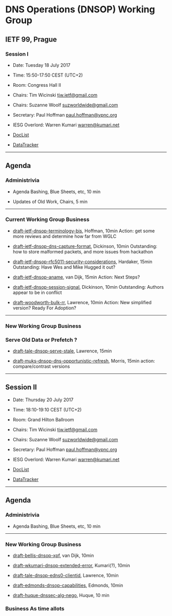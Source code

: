 # DNS Operations (DNSOP) Working Group
## IETF 99, Prague
### Session I

* Date: Tuesday 18 July 2017
* Time: 15:50-17:50 CEST (UTC+2)
* Room: Congress Hall II

* Chairs: Tim Wicinski <tjw.ietf@gmail.com>
* Chairs: Suzanne Woolf <suzworldwide@gmail.com>

* Secretary: Paul Hoffman <paul.hoffman@vpnc.org>

* IESG Overlord: Warren Kumari <warren@kumari.net>

* [DocList](https://svn.tools.ietf.org/svn/wg/dnsop/doclist.html)
* [DataTracker](https://datatracker.ietf.org/wg/dnsop/documents/)

---
## Agenda

### Administrivia 

*  Agenda Bashing, Blue Sheets, etc,  10 min

* Updates of Old Work, Chairs, 5 min

---
### Current Working Group Business

* [draft-ietf-dnsop-terminology-bis](https://tools.ietf.org/html/draft-ietf-dnsop-terminology-bis/), Hoffman, 10min
Action: get some more reviews and determine how far from WGLC

* [draft-ietf-dnsop-dns-capture-format](https://tools.ietf.org/html/draft-ietf-dnsop-dns-capture-format/), Dickinson, 10min
Outstanding: how to store malformed packets, and more issues from hackathon

* [draft-ietf-dnsop-rfc5011-security-considerations](https://tools.ietf.org/html/draft-ietf-dnsop-rfc5011-security-considerations/), Hardaker, 15min
Outstanding: Have Wes and Mike Hugged it out?

* [draft-ietf-dnsop-aname](https://tools.ietf.org/html/draft-ietf-dnsop-aname/), van Dijk, 15min
Action: Next Steps?

* [draft-ietf-dnsop-session-signal](https://tools.ietf.org/html/draft-ietf-dnsop-session-signal/), Dickinson, 10min
Outstanding: Authors appear to be in conflict

* [draft-woodworth-bulk-rr](https://tools.ietf.org/html/draft-woodworth-bulk-rr/), Lawrence, 10min
Action: New simplified version? Ready For Adoption?

---
### New Working Group Business

### Serve Old Data or Prefetch ?

* [draft-tale-dnsop-serve-stale](https://tools.ietf.org/html/draft-tale-dnsop-serve-stale/), Lawrence, 15min

* [draft-muks-dnsop-dns-opportunistic-refresh](https://tools.ietf.org/html/draft-muks-dnsop-dns-opportunistic-refresh/), Morris, 15min
action: compare/contrast versions

---
## Session II

* Date: Thursday 20 July 2017
* Time: 18:10-19:10 CEST (UTC+2)
* Room: Grand Hilton Ballroom

* Chairs: Tim Wicinski <tjw.ietf@gmail.com>
* Chairs: Suzanne Woolf <suzworldwide@gmail.com>

* Secretary: Paul Hoffman <paul.hoffman@vpnc.org>

* IESG Overlord: Warren Kumari <warren@kumari.net>

* [DocList](https://svn.tools.ietf.org/svn/wg/dnsop/doclist.html)
* [DataTracker](https://datatracker.ietf.org/wg/dnsop/documents/)

---
## Agenda

### Administrivia 

*  Agenda Bashing, Blue Sheets, etc,  10 min

---
### New Working Group Business

* [draft-bellis-dnsop-xpf](https://tools.ietf.org/html/draft-bellis-dnsop-xpf/), van Dijk, 10min

* [draft-wkumari-dnsop-extended-error](https://tools.ietf.org/html/draft-wkumari-dnsop-extended-error/), Kumari(?), 10min

* [draft-tale-dnsop-edns0-clientid](https://tools.ietf.org/html/draft-tale-dnsop-edns0-clientid/), Lawrence, 10min

* [draft-edmonds-dnsop-capabilities](https://tools.ietf.org/html/draft-edmonds-dnsop-capabilities/), Edmonds, 10min

* [draft-huque-dnssec-alg-nego](https://tools.ietf.org/html/draft-huque-dnssec-alg-nego/), Huque, 10 min

### Business As time allots



